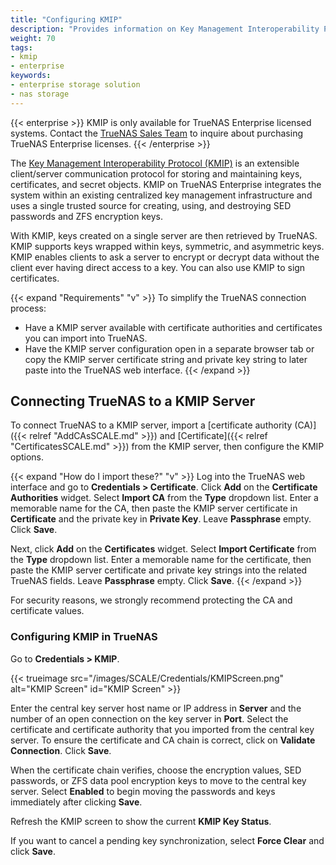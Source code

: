 ```yaml
---
title: "Configuring KMIP"
description: "Provides information on Key Management Interoperability Protocol (KMIP) in TrueNAS. Describes how to configure KMIP on TrueNAS Enterprise." 
weight: 70
tags:
- kmip
- enterprise
keywords:
- enterprise storage solution
- nas storage 
---
```


{{< enterprise >}}
KMIP is only available for TrueNAS Enterprise licensed systems.
Contact the [TrueNAS Sales Team](mailto:sales@ixsystems.com) to inquire about purchasing TrueNAS Enterprise licenses.
{{< /enterprise >}}



The [Key Management Interoperability Protocol (KMIP)](https://docs.oasis-open.org/kmip/spec/v1.1/os/kmip-spec-v1.1-os.html) is an extensible client/server communication protocol for storing and maintaining keys, certificates, and secret objects.
KMIP on TrueNAS Enterprise integrates the system within an existing centralized key management infrastructure and uses a single trusted source for creating, using, and destroying SED passwords and ZFS encryption keys.

With KMIP, keys created on a single server are then retrieved by TrueNAS. 
KMIP supports keys wrapped within keys, symmetric, and asymmetric keys.
KMIP enables clients to ask a server to encrypt or decrypt data without the client ever having direct access to a key.
You can also use KMIP to sign certificates.

{{< expand "Requirements" "v" >}}
To simplify the TrueNAS connection process:

* Have a KMIP server available with certificate authorities and certificates you can import into TrueNAS. 
* Have the KMIP server configuration open in a separate browser tab or copy the KMIP server certificate string and private key string to later paste into the TrueNAS web interface.
{{< /expand >}}

## Connecting TrueNAS to a KMIP Server

To connect TrueNAS to a KMIP server, import a [certificate authority (CA)]({{< relref "AddCAsSCALE.md" >}}) and [Certificate]({{< relref "CertificatesSCALE.md" >}}) from the KMIP server, then configure the KMIP options.

{{< expand "How do I import these?" "v" >}}
Log into the TrueNAS web interface and go to **Credentials > Certificate**. 
Click **Add** on the **Certificate Authorities** widget. 
Select **Import CA** from the **Type** dropdown list. 
Enter a memorable name for the CA, then paste the KMIP server certificate in **Certificate** and the private key in **Private Key**. 
Leave **Passphrase** empty. 
Click **Save**.

Next, click **Add** on the **Certificates** widget. 
Select **Import Certificate** from the **Type** dropdown list. 
Enter a memorable name for the certificate, then paste the KMIP server certificate and private key strings into the related TrueNAS fields. 
Leave **Passphrase** empty. 
Click **Save**.
{{< /expand >}}

For security reasons, we strongly recommend protecting the CA and certificate values.

### Configuring KMIP in TrueNAS

Go to **Credentials > KMIP**.

{{< trueimage src="/images/SCALE/Credentials/KMIPScreen.png" alt="KMIP Screen" id="KMIP Screen" >}}

Enter the central key server host name or IP address in **Server** and the number of an open connection on the key server in **Port**.
Select the certificate and certificate authority that you imported from the central key server.
To ensure the certificate and CA chain is correct, click on **Validate Connection**. Click **Save**.

When the certificate chain verifies, choose the encryption values, SED passwords, or ZFS data pool encryption keys to move to the central key server.
Select **Enabled** to begin moving the passwords and keys immediately after clicking **Save**.

Refresh the KMIP screen to show the current **KMIP Key Status**.

If you want to cancel a pending key synchronization, select **Force Clear** and click **Save**.
